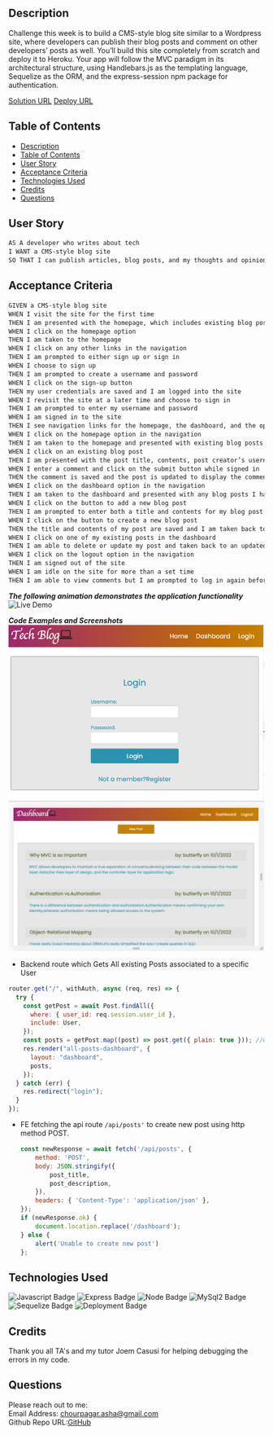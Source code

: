## Description
Challenge this week is to build a CMS-style blog site similar to a Wordpress site, where developers can publish their blog posts and comment on other developers’ posts as well. You’ll build this site completely from scratch and deploy it to Heroku. Your app will follow the MVC paradigm in its architectural structure, using Handlebars.js as the templating language, Sequelize as the ORM, and the express-session npm package for authentication.

[Solution URL](hhttps://github.com/ashachakre0906/Tech-blog-MVC)
[Deploy URL](https://techy-blog-mvc.herokuapp.com/)
 ## Table of Contents
- [Description](#description)
- [Table of Contents](#table-of-contents)
- [User Story](#user-story)
- [Acceptance Criteria](#acceptance-criteria)
- [Technologies Used](#technologies-used)
- [Credits](#credits)
- [Questions](#questions)

## User Story
```md
AS A developer who writes about tech
I WANT a CMS-style blog site
SO THAT I can publish articles, blog posts, and my thoughts and opinions
```

## Acceptance Criteria
```md
GIVEN a CMS-style blog site
WHEN I visit the site for the first time
THEN I am presented with the homepage, which includes existing blog posts if any have been posted; navigation links for the homepage and the dashboard; and the option to log in
WHEN I click on the homepage option
THEN I am taken to the homepage
WHEN I click on any other links in the navigation
THEN I am prompted to either sign up or sign in
WHEN I choose to sign up
THEN I am prompted to create a username and password
WHEN I click on the sign-up button
THEN my user credentials are saved and I am logged into the site
WHEN I revisit the site at a later time and choose to sign in
THEN I am prompted to enter my username and password
WHEN I am signed in to the site
THEN I see navigation links for the homepage, the dashboard, and the option to log out
WHEN I click on the homepage option in the navigation
THEN I am taken to the homepage and presented with existing blog posts that include the post title and the date created
WHEN I click on an existing blog post
THEN I am presented with the post title, contents, post creator’s username, and date created for that post and have the option to leave a comment
WHEN I enter a comment and click on the submit button while signed in
THEN the comment is saved and the post is updated to display the comment, the comment creator’s username, and the date created
WHEN I click on the dashboard option in the navigation
THEN I am taken to the dashboard and presented with any blog posts I have already created and the option to add a new blog post
WHEN I click on the button to add a new blog post
THEN I am prompted to enter both a title and contents for my blog post
WHEN I click on the button to create a new blog post
THEN the title and contents of my post are saved and I am taken back to an updated dashboard with my new blog post
WHEN I click on one of my existing posts in the dashboard
THEN I am able to delete or update my post and taken back to an updated dashboard
WHEN I click on the logout option in the navigation
THEN I am signed out of the site
WHEN I am idle on the site for more than a set time
THEN I am able to view comments but I am prompted to log in again before I can add, update, or delete comments
```
***The following animation demonstrates the application functionality***
![Live Demo](/public/assets/images/tech-blog-mvc.gif)

***Code Examples and Screenshots***
<img src="./public/assets/images/login.png">
<img src="./public/assets/images/dashboard.png">

- Backend route which Gets All existing Posts associated to a specific User
```js
router.get("/", withAuth, async (req, res) => {
  try {
    const getPost = await Post.findAll({
      where: { user_id: req.session.user_id },
      include: User,
    });
    const posts = getPost.map((post) => post.get({ plain: true })); //we are fetching the data and it gonna map each object and renders it on the page into the plain text
    res.render("all-posts-dashboard", {
      layout: "dashboard",
      posts,
    });
  } catch (err) {
    res.redirect("login");
  }
});
```
- FE fetching the api route `/api/posts'` to create new post using http method POST.
  ```js
  const newResponse = await fetch('/api/posts', {
      method: 'POST',
      body: JSON.stringify({
          post_title,
          post_description,
      }),
      headers: { 'Content-Type': 'application/json' },
  });
  if (newResponse.ok) {
      document.location.replace('/dashboard');
  } else {
      alert('Unable to create new post')
  };
  ```
## Technologies Used
![Javascript Badge](https://img.shields.io/badge/language-Javascript-blue.svg)
![Express Badge](https://img.shields.io/badge/backend-Express-yellow.svg)
![Node Badge](https://img.shields.io/badge/backend-Node-orange.svg)
![MySql2 Badge](https://img.shields.io/badge/backend-MySql2-magenta.svg)
![Sequelize Badge](https://img.shields.io/badge/backend-Sequelize-purple.svg)
![Deployment Badge](https://img.shields.io/badge/Deployment-Heroku-green.svg)


## Credits
Thank you all TA's and my tutor Joem Casusi for helping debugging the errors in my code.

## Questions
Please reach out to me:<br>
Email Address: chourpagar.asha@gmail.com <br>
Github Repo URL:[GitHub](https://github.com/ashachakre0906)